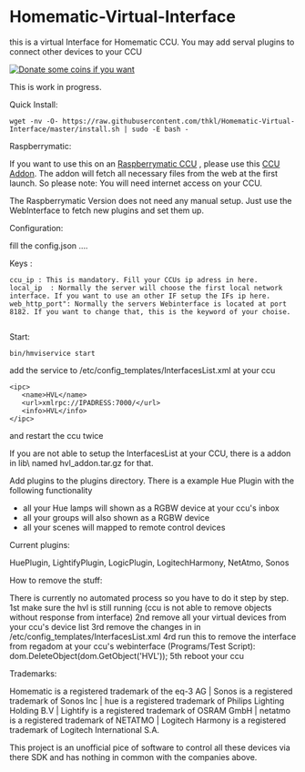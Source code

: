 # Homematic-Virtual-Interface
this is a virtual Interface for Homematic CCU.
You may add serval plugins to connect other devices to your CCU

[![Donate some coins if you want](https://www.paypalobjects.com/en_US/i/btn/btn_donate_SM.gif)](https://www.paypal.com/cgi-bin/webscr?cmd=_s-xclick&hosted_button_id=EF3ZNY8CJMQZJ)


This is work in progress.


Quick Install:

 ```
wget -nv -O- https://raw.githubusercontent.com/thkl/Homematic-Virtual-Interface/master/install.sh | sudo -E bash -
 ```
Raspberrymatic:

If you want to use this on an <a href="https://github.com/jens-maus/RaspberryMatic">Raspberrymatic CCU</a> , please use this <a href="https://github.com/thkl/Homematic-Virtual-Interface/blob/master/raspberrymatic_installer/hvl-raspb-0.0.2.tar.gz">CCU Addon</a>. The addon will fetch all necessary files from the web at the first launch. So please note: You will need internet access on your CCU.

The Raspberrymatic Version does not need any manual setup. Just use the WebInterface to fetch new plugins and set them up.


Configuration:


fill the config.json ....

Keys : 

 ```
ccu_ip : This is mandatory. Fill your CCUs ip adress in here.
local_ip  : Normally the server will choose the first local network interface. If you want to use an other IF setup the IFs ip here.
web_http_port": Normally the servers Webinterface is located at port 8182. If you want to change that, this is the keyword of your choise.


 ```


Start:

 ```
bin/hmviservice start
 ```



add the service to /etc/config_templates/InterfacesList.xml  at your ccu

 ```
 <ipc>
    <name>HVL</name>
    <url>xmlrpc://IPADRESS:7000/</url>
    <info>HVL</info>
 </ipc>
 ```
   
  
and restart the ccu twice


If you are not able to setup the InterfacesList at your CCU, there is a addon in lib\ named hvl_addon.tar.gz for that.


Add plugins to the plugins directory. There is a example Hue Plugin with the following functionality

* all your Hue lamps will shown as a RGBW device at your ccu's inbox
* all your groups will also shown as a RGBW device
* all your scenes will mapped to remote control devices


Current plugins:

HuePlugin, LightifyPlugin, LogicPlugin, LogitechHarmony, NetAtmo, Sonos

How to remove the stuff:

There is currently no automated process so you have to do it step by step.
1st make sure the hvl is still running (ccu is not able to remove objects without response from interface)
2nd remove all your virtual devices from your ccu's device list
3rd remove the changes in in /etc/config_templates/InterfacesList.xml
4rd run this to remove the interface from regadom at your ccu's webinterface (Programs/Test Script): dom.DeleteObject(dom.GetObject('HVL'));
5th reboot your ccu

Trademarks:

Homematic is a registered trademark of the eq-3 AG | Sonos is a registered trademark of Sonos Inc | hue is a registered trademark of Philips Lighting Holding B.V |  Lightify is a registered trademark of OSRAM GmbH | netatmo is a registered trademark of NETATMO | Logitech Harmony is a registered trademark of Logitech International S.A.

This project is an unofficial pice of software to control all these devices via there SDK and has nothing in common with the companies above.
